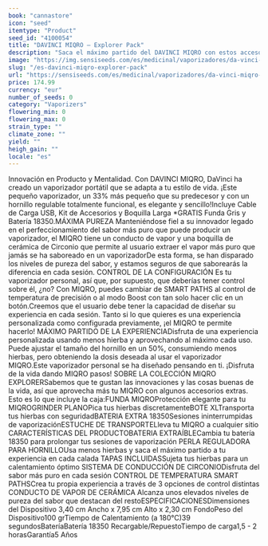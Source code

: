 ```yaml
---
book: "cannastore"
icon: "seed"
itemtype: "Product"
seed_id: "4100054"
title: "DAVINCI MIQRO – Explorer Pack"
description: "Saca el máximo partido del DAVINCI MIQRO con estos accesorios y disfruta de una experiencia de vaporización a medida. Compra tu DAVINCI MIQRO Explorer Pack aquí."
image: "https://img.sensiseeds.com/es/medicinal/vaporizadores/da-vinci-miqro-explorer-pack-image.png"
slug: "/es-davinci-miqro-explorer-pack"
url: "https://sensiseeds.com/es/medicinal/vaporizadores/da-vinci-miqro-explorer-pack?a_aid=cannastore"
price: 174.99
currency: "eur"
number_of_seeds: 0
category: "Vaporizers"
flowering_min: 0
flowering_max: 0
strain_type: ""
climate_zone: ""
yield: ""
heigh_gain: ""
locale: "es"
---
```

Innovación en Producto y Mentalidad. Con DAVINCI MIQRO, DaVinci ha creado un vaporizador portátil que se adapta a tu estilo de vida. ¡Este pequeño vaporizador, un 33% más pequeño que su predecesor y con un hornillo regulable totalmente funcional, es elegante y sencillo!Incluye Cable de Carga USB, Kit de Accesorios y Boquilla Larga *GRATIS Funda Gris y Batería 18350.MÁXIMA PUREZA Manteniéndose fiel a su innovador legado en el perfeccionamiento del sabor más puro que puede producir un vaporizador, el MIQRO tiene un conducto de vapor y una boquilla de cerámica de Circonio que permite al usuario extraer el vapor más puro que jamás se ha saboreado en un vaporizadorDe esta forma, se han disparado los niveles de pureza del sabor, y estamos seguros de que saborearás la diferencia en cada sesión. CONTROL DE LA CONFIGURACIÓN Es tu vaporizador personal, así que, por supuesto, que deberías tener control sobre él, ¿no? Con MIQRO, puedes cambiar de SMART PATHS al control de temperatura de precisión o al modo Boost con tan solo hacer clic en un botón.Creemos que el usuario debe tener la capacidad de diseñar su experiencia en cada sesión. Tanto si lo que quieres es una experiencia personalizada como configurada previamente, ¡el MIQRO te permite hacerlo! MÁXIMO PARTIDO DE LA EXPERIENCIADisfruta de una experiencia personalizada usando menos hierba y aprovechando al máximo cada uso. Puede ajustar el tamaño del hornillo en un 50%, consumiendo menos hierbas, pero obteniendo la dosis deseada al usar el vaporizador MIQRO.Este vaporizador personal se ha diseñado pensando en ti. ¡Disfruta de la vida dando MIQRO pasos! SOBRE LA COLECCIÓN MIQRO EXPLORERSabemos que te gustan las innovaciones y las cosas buenas de la vida, así que aprovecha más tu MIQRO con algunos accesorios extras. Esto es lo que incluye la caja:FUNDA MIQROProtección elegante para tu MIQROGRINDER PLANOPica tus hierbas discretamenteBOTE XLTransporta tus hierbas con seguridadBATERIA EXTRA 18350Sesiones ininterrumpidas de vaporizaciónESTUCHE DE TRANSPORTELleva tu MIQRO a cualquier sitio CARACTERÍSTICAS DEL PRODUCTOBATERIA EXTRAÍBLECambia tu batería 18350 para prolongar tus sesiones de vaporización PERLA REGULADORA PARA HORNILLOUsa menos hierbas y saca el máximo partido a tu experiencia en cada calada TAPAS INCLUIDASSujeta tus hierbas para un calentamiento óptimo SISTEMA DE CONDUCCIÓN DE CIRCONIODisfruta del sabor más puro en cada sesión CONTROL DE TEMPERATURA SMART PATHSCrea tu propia experiencia a través de 3 opciones de control distintas CONDUCTO DE VAPOR DE CERÁMICA Alcanza unos elevados niveles de pureza del sabor que destacan del restoESPECIFICACIONESDimensiones del Dispositivo 3,40 cm Ancho x 7,95 cm Alto x 2,30 cm FondoPeso del Dispositivo100 grTiempo de Calentamiento (a 180°C)39 segundosBateríaBatería 18350 Recargable/RepuestoTiempo de carga1,5 - 2 horasGarantía5 Años
